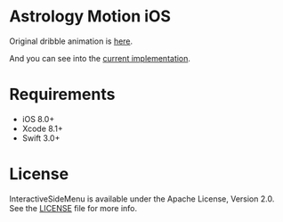 # Astrology Motion iOS

Original dribble animation is [here](https://cdn.dribbble.com/users/85823/screenshots/2299696/astrology.gif).

And you can see into the [current implementation](https://cl.ly/3F2g3u0y3Z3H).

# Requirements
- iOS 8.0+
- Xcode 8.1+
- Swift 3.0+

# License
InteractiveSideMenu is available under the Apache License, Version 2.0. See the [LICENSE](./LICENSE) file for more info.
